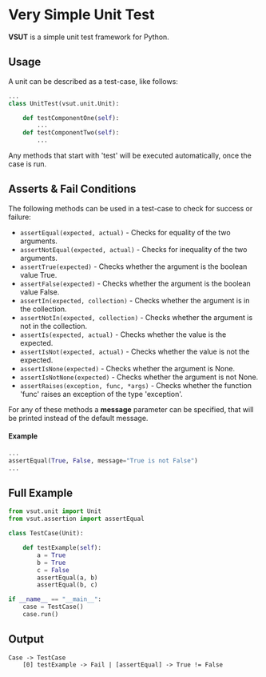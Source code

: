 # **V**ery **S**imple **U**nit **T**est
**VSUT** is a simple unit test framework for Python.

## Usage
A unit can be described as a test-case, like follows:
```python
...
class UnitTest(vsut.unit.Unit):

    def testComponentOne(self):
        ...
    def testComponentTwo(self):
        ...
```
Any methods that start with 'test' will be executed automatically, once the case is run.

## Asserts & Fail Conditions
The following methods can be used in a test-case to check for success or failure:
* ```assertEqual(expected, actual)``` - Checks for equality of the two arguments.
* ```assertNotEqual(expected, actual)``` - Checks for inequality of the two arguments.
* ```assertTrue(expected)``` - Checks whether the argument is the boolean value True.
* ```assertFalse(expected)``` - Checks whether the argument is the boolean value False.
* ```assertIn(expected, collection)``` - Checks whether the argument is in the collection.
* ```assertNotIn(expected, collection)``` - Checks whether the argument is not in the collection.
* ```assertIs(expected, actual)``` - Checks whether the value is the expected.
* ```assertIsNot(expected, actual)``` - Checks whether the value is not the expected.
* ```assertIsNone(expected)``` - Checks whether the argument is None.
* ```assertIsNotNone(expected)``` - Checks whether the argument is not None.
* ```assertRaises(exception, func, *args)``` - Checks whether the function 'func' raises an exception of the type 'exception'.

For any of these methods a **message** parameter can be specified, that will be printed instead of the default message.
#### Example
```python
...
assertEqual(True, False, message="True is not False")
...
```

## Full Example
```python
from vsut.unit import Unit
from vsut.assertion import assertEqual

class TestCase(Unit):

    def testExample(self):
        a = True
        b = True
        c = False
        assertEqual(a, b)
        assertEqual(b, c)

if __name__ == "__main__":
    case = TestCase()
    case.run()
```

## Output
```
Case -> TestCase
    [0] testExample -> Fail | [assertEqual] -> True != False
```
